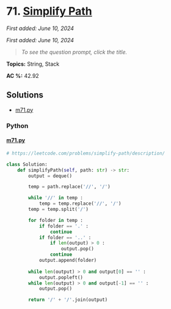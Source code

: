 # 71. [Simplify Path](<https://leetcode.com/problems/simplify-path>)

*First added: June 10, 2024*

*First added: June 10, 2024*


> *To see the question prompt, click the title.*

**Topics:** String, Stack

**AC %:** 42.92


## Solutions

- [m71.py](<../my-submissions/m71.py>)
### Python
#### [m71.py](<../my-submissions/m71.py>)
```Python
# https://leetcode.com/problems/simplify-path/description/

class Solution:
    def simplifyPath(self, path: str) -> str:
        output = deque()

        temp = path.replace('//', '/')

        while '//' in temp :
            temp = temp.replace('//', '/')
        temp = temp.split('/')

        for folder in temp :
            if folder == '.' :
                continue
            if folder == '..' :
                if len(output) > 0 :
                    output.pop()
                continue
            output.append(folder)
        
        while len(output) > 0 and output[0] == '' :
            output.popleft()
        while len(output) > 0 and output[-1] == '' :
            output.pop()

        return '/' + '/'.join(output)
```

